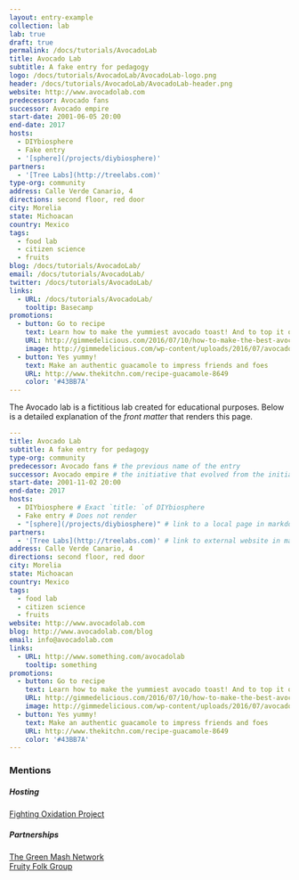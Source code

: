 ```yaml
---
layout: entry-example
collection: lab
lab: true
draft: true
permalink: /docs/tutorials/AvocadoLab
title: Avocado Lab
subtitle: A fake entry for pedagogy
logo: /docs/tutorials/AvocadoLab/AvocadoLab-logo.png
header: /docs/tutorials/AvocadoLab/AvocadoLab-header.png
website: http://www.avocadolab.com
predecessor: Avocado fans
successor: Avocado empire
start-date: 2001-06-05 20:00
end-date: 2017
hosts:
  - DIYbiosphere
  - Fake entry
  - '[sphere](/projects/diybiosphere)'
partners:
  - '[Tree Labs](http://treelabs.com)'
type-org: community
address: Calle Verde Canario, 4
directions: second floor, red door
city: Morelia
state: Michoacan
country: Mexico
tags:
  - food lab
  - citizen science
  - fruits
blog: /docs/tutorials/AvocadoLab/
email: /docs/tutorials/AvocadoLab/
twitter: /docs/tutorials/AvocadoLab/
links:
  - URL: /docs/tutorials/AvocadoLab/
    tooltip: Basecamp
promotions:
  - button: Go to recipe
    text: Learn how to make the yummiest avocado toast! And to top it off with a nice poached egg
    URL: http://gimmedelicious.com/2016/07/10/how-to-make-the-best-avocado-toast-with-eggs/
    image: http://gimmedelicious.com/wp-content/uploads/2016/07/avocado-toast-7-of-13.jpg
  - button: Yes yummy!
    text: Make an authentic guacamole to impress friends and foes
    URL: http://www.thekitchn.com/recipe-guacamole-8649
    color: '#43BB7A'  
---
```


The Avocado lab is a fictitious lab created for educational purposes. Below is a detailed explanation of the _front matter_ that renders this page.

```yaml
---
title: Avocado Lab
subtitle: A fake entry for pedagogy
type-org: community
predecessor: Avocado fans # the previous name of the entry
successor: Avocado empire # the initiative that evolved from the initiative
start-date: 2001-11-02 20:00
end-date: 2017
hosts:
  - DIYbiosphere # Exact `title: `of DIYbiosphere
  - Fake entry # Does not render
  - "[sphere](/projects/diybiosphere)" # link to a local page in markdown link wrapped in ""
partners:
  - '[Tree Labs](http://treelabs.com)' # link to external website in markdown link wrapped in ''
address: Calle Verde Canario, 4
directions: second floor, red door
city: Morelia
state: Michoacan
country: Mexico
tags:
  - food lab
  - citizen science
  - fruits
website: http://www.avocadolab.com
blog: http://www.avocadolab.com/blog
email: info@avocadolab.com
links:
  - URL: http://www.something.com/avocadolab
    tooltip: something
promotions:
  - button: Go to recipe
    text: Learn how to make the yummiest avocado toast! And to top it off with a nice poached egg
    URL: http://gimmedelicious.com/2016/07/10/how-to-make-the-best-avocado-toast-with-eggs/
    image: http://gimmedelicious.com/wp-content/uploads/2016/07/avocado-toast-7-of-13.jpg
  - button: Yes yummy!
    text: Make an authentic guacamole to impress friends and foes
    URL: http://www.thekitchn.com/recipe-guacamole-8649
    color: '#43BB7A'      
---
```

<h3 class="ui horizontal divider header">
  <i class="far fa-at"></i> Mentions
</h3>

<h5 class="ui header">Hosting</h5>
<div class="ui list">
  <div class="item"><a href="">Fighting Oxidation Project</a></div>
</div>

<h5 class="ui header">Partnerships</h5>
<div class="ui list">
  <div class="item"><a href="">The Green Mash Network</a></div>
  <div class="item"><a href="">Fruity Folk Group</a></div>
</div>
